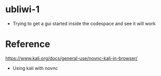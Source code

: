 # ubliwi-1

- Trying to get a gui started inside the codespace and see it will work 

# Reference 

https://www.kali.org/docs/general-use/novnc-kali-in-browser/
- Using kali with novnc 
